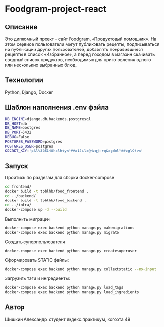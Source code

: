 # Foodgram-project-react

## Описание

Это дипломный проект - сайт Foodgram, «Продуктовый помощник». На этом сервисе пользователи могут публиковать рецепты, подписываться на публикации других пользователей, добавлять понравившиеся рецепты в список «Избранное», а перед походом в магазин скачивать сводный список продуктов, необходимых для приготовления одного или нескольких выбранных блюд.

## Технологии

Python, Django, Docker

## Шаблон наполнения .env файла

```bash
DB_ENGINE=django.db.backends.postgresql
DB_HOST=db
DB_NAME=postgres
DB_PORT=5432
DEBUG=False
POSTGRES_PASSWORD=postgres
POSTGRES_USER=postgres
SECRET_KEY='p&l%385148kslhtyn^##a1)ilz@4zqj=rq&agdol^##zgl9(vs'
```

## Запуск

Пройтись по разделам для сборки docker-compose

```bash
cd frontend/
docker build -t tpblhb/food_frontend .
cd ../backend/
docker build -t tpblhb/food_backend .
cd ../infra/
docker-compose up -d --build
```

Выполнить миграции

```bash
docker-compose exec backend python manage.py makemigrations
docker-compose exec backend python manage.py migrate
```

Создать суперпользователя

```bash
docker-compose exec backend python manage.py createsuperuser
```

Сформировать STATIC файлы:

```bash
docker-compose exec backend python manage.py collectstatic --no-input
```

Загрузить тэги и ингредиенты:

```bash
docker-compose exec backend python manage.py load_tags
docker-compose exec backend python manage.py load_ingredients
```

## Автор

Шишкин Александр, студент яндекс.практикум, когорта 49
